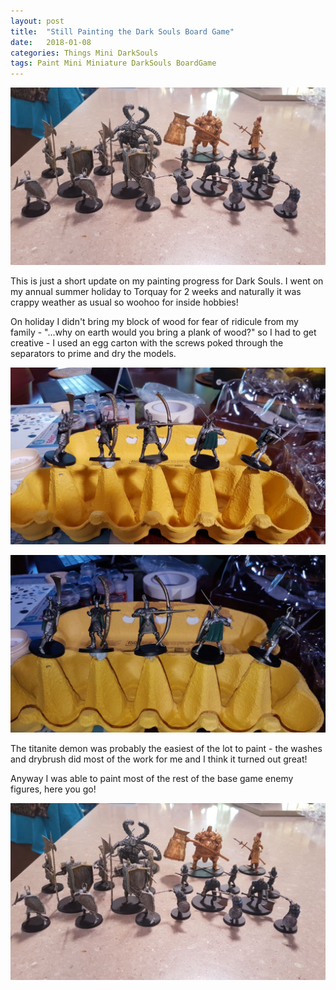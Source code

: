 ```yaml
---
layout: post
title:  "Still Painting the Dark Souls Board Game"
date:   2018-01-08
categories: Things Mini DarkSouls
tags: Paint Mini Miniature DarkSouls BoardGame
---
```


![The Dark Souls Board Game](/images/darksouls/15_enemies_painted.jpg)

This is just a short update on my painting progress for Dark Souls. I went on my annual summer holiday to Torquay for 2 weeks and naturally it was crappy weather as usual so woohoo for inside hobbies!

<!--more-->

On holiday I didn't bring my block of wood for fear of ridicule from my family - "...why on earth would you bring a plank of wood?" so I had to get creative - I used an egg carton with the screws poked through the separators to prime and dry the models.

![Using the egg container](/images/darksouls/13_egg_container.jpg)

![Using the egg container](/images/darksouls/14_egg_container.jpg)

The titanite demon was probably the easiest of the lot to paint - the washes and drybrush did most of the work for me and I think it turned out great!

Anyway I was able to paint most of the rest of the base game enemy figures, here you go!

![The Dark Souls Board Game](/images/darksouls/15_enemies_painted.jpg)